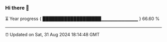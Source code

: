 ### Hi there 👋

⏳ Year progress { ███████████████████▁▁▁▁▁▁▁▁▁▁▁ } 66.60 %

---

⏰ Updated on Sat, 31 Aug 2024 18:14:48 GMT
